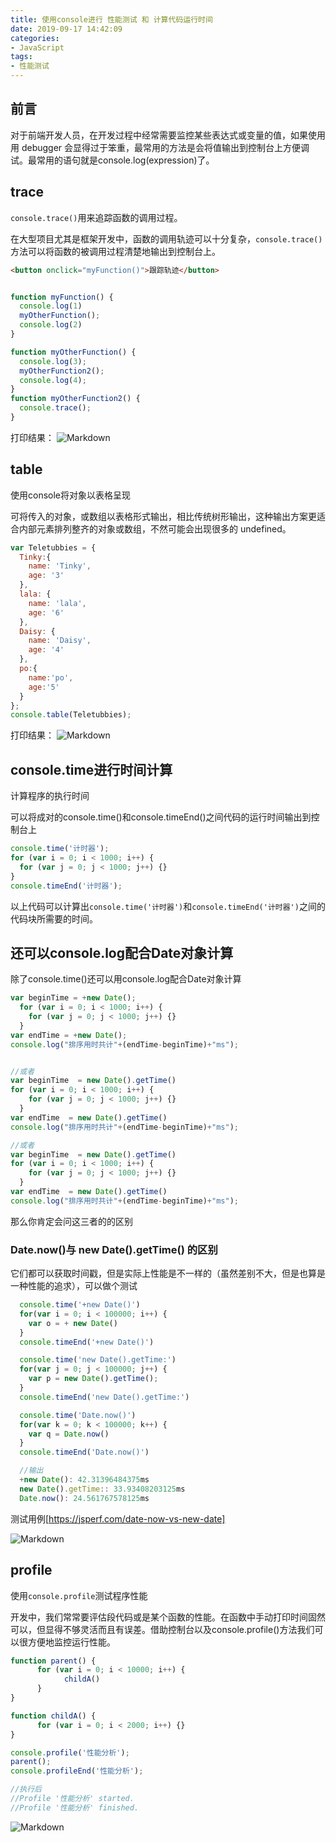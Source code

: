 ```yaml
---
title: 使用console进行 性能测试 和 计算代码运行时间
date: 2019-09-17 14:42:09
categories: 
- JavaScript 
tags:
- 性能测试 
---
```


## 前言
对于前端开发人员，在开发过程中经常需要监控某些表达式或变量的值，如果使用用 debugger 会显得过于笨重，最常用的方法是会将值输出到控制台上方便调试。最常用的语句就是console.log(expression)了。


## trace

`console.trace()`用来追踪函数的调用过程。

在大型项目尤其是框架开发中，函数的调用轨迹可以十分复杂，`console.trace()`方法可以将函数的被调用过程清楚地输出到控制台上。
```html
<button onclick="myFunction()">跟踪轨迹</button>
```

```js 

function myFunction() {
  console.log(1)
  myOtherFunction();
  console.log(2)
}

function myOtherFunction() {
  console.log(3);
  myOtherFunction2();
  console.log(4);
}
function myOtherFunction2() {
  console.trace();
}
```
打印结果：
![Markdown](http://i1.fuimg.com/568986/00e48355e16c2cbe.png)


## table

使用console将对象以表格呈现

可将传入的对象，或数组以表格形式输出，相比传统树形输出，这种输出方案更适合内部元素排列整齐的对象或数组，不然可能会出现很多的 undefined。
```js
var Teletubbies = {
  Tinky:{ 
    name: 'Tinky',
    age: '3'
  },
  lala: {
    name: 'lala',
    age: '6'
  },
  Daisy: {
    name: 'Daisy',
    age: '4'
  },
  po:{
    name:'po',
    age:'5'
  }
};
console.table(Teletubbies);
```
打印结果：
![Markdown](http://i1.fuimg.com/568986/e7119ca8ae2455ac.png)


## console.time进行时间计算

计算程序的执行时间

可以将成对的console.time()和console.timeEnd()之间代码的运行时间输出到控制台上
```js
console.time('计时器');
for (var i = 0; i < 1000; i++) {
  for (var j = 0; j < 1000; j++) {}
}
console.timeEnd('计时器');
```
以上代码可以计算出`console.time('计时器')`和`console.timeEnd('计时器')`之间的代码块所需要的时间。


## 还可以console.log配合Date对象计算
除了console.time()还可以用console.log配合Date对象计算
```js
var beginTime = +new Date();
  for (var i = 0; i < 1000; i++) {
    for (var j = 0; j < 1000; j++) {}
  }
var endTime = +new Date();
console.log("排序用时共计"+(endTime-beginTime)+"ms");


//或者
var beginTime  = new Date().getTime() 
for (var i = 0; i < 1000; i++) {
    for (var j = 0; j < 1000; j++) {}
  }
var endTime  = new Date().getTime()
console.log("排序用时共计"+(endTime-beginTime)+"ms");

//或者
var beginTime  = new Date().getTime() 
for (var i = 0; i < 1000; i++) {
    for (var j = 0; j < 1000; j++) {}
  }
var endTime  = new Date().getTime()
console.log("排序用时共计"+(endTime-beginTime)+"ms");
```
那么你肯定会问这三者的的区别

### Date.now()与 new Date().getTime() 的区别
它们都可以获取时间戳，但是实际上性能是不一样的（虽然差别不大，但是也算是一种性能的追求），可以做个测试
```js
  console.time('+new Date()')
  for(var i = 0; i < 100000; i++) {
    var o = + new Date()
  }
  console.timeEnd('+new Date()')

  console.time('new Date().getTime:')
  for(var j = 0; j < 100000; j++) {
    var p = new Date().getTime();
  }
  console.timeEnd('new Date().getTime:')

  console.time('Date.now()')
  for(var k = 0; k < 100000; k++) {
    var q = Date.now()
  }
  console.timeEnd('Date.now()') 

  //输出
  +new Date(): 42.31396484375ms
  new Date().getTime:: 33.93408203125ms
  Date.now(): 24.561767578125ms
```
测试用例[https://jsperf.com/date-now-vs-new-date]

![Markdown](http://i2.tiimg.com/568986/92dcb75722e2b402.png)

## profile

使用`console.profile`测试程序性能

开发中，我们常常要评估段代码或是某个函数的性能。在函数中手动打印时间固然可以，但显得不够灵活而且有误差。借助控制台以及console.profile()方法我们可以很方便地监控运行性能。

```js
function parent() {
      for (var i = 0; i < 10000; i++) {
            childA()
      }
}

function childA() {
      for (var i = 0; i < 2000; i++) {}
}

console.profile('性能分析');
parent();
console.profileEnd('性能分析');

//执行后
//Profile '性能分析' started.
//Profile '性能分析' finished.
```
![Markdown](http://i1.fuimg.com/568986/196edcdae0dc0ed8.png)

